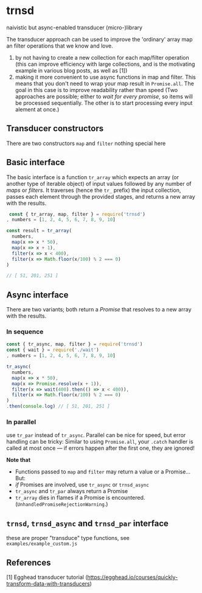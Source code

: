 # trnsd
naivistic but async-enabled transducer (micro-)library

The transducer approach can be used to improve the 'ordinary' array map an filter
operations that we know and love.

 1. by not having to create a new collection for each map/filter operation
    (this can improve efficiency with large collections, and is the motivating 
    example in various blog posts, as well as [1])
 2. making it more convenient to use async functions in map and filter. This means that you
    don't need to wrap your map result in `Promise.all`. The goal in this case is to improve 
    readability rather than speed (Two approaches are possible; either to _wait for every promise_, so 
    items will be processed sequentially. The other is to start processing every
    input alement at once.)
 
## Transducer constructors
 
There are two constructors `map` and `filter` nothing special here

## Basic interface

The basic interface is a function `tr_array` which expects an array (or another type of iterable object) of
input values followed by any number of _maps_ or _filters_.
It traverses (hence the `tr_` prefix) the input collection, passes each element through the provided 
stages, and returns a new array with the results.

```javascript
 const { tr_array, map, filter } = require('trnsd')
, numbers = [1, 2, 4, 5, 6, 7, 8, 9, 10]

const result = tr_array(
  numbers,
  map(x => x * 50),
  map(x => x + 1),
  filter(x => x < 400),
  filter(x => Math.floor(x/100) % 2 === 0)
)

// [ 51, 201, 251 ]
```

## Async interface

There are two variants; both return a _Promise_ that resolves to a new 
array with the results.

### In sequence

```javascript
const { tr_async, map, filter } = require('trnsd')
const { wait } = require('./wait')
, numbers = [1, 2, 4, 5, 6, 7, 8, 9, 10]

tr_async(
  numbers,
  map(x => x * 50),
  map(x => Promise.resolve(x + 1)),
  filter(x => wait(400).then(() => x < 400)),
  filter(x => Math.floor(x/100) % 2 === 0)
)
.then(console.log) // [ 51, 201, 251 ]
```

### In parallel
use `tr_par` instead of `tr_async`. Parallel can be nice for speed, but
error handling can be tricky: Similar to using `Promise.all`, your `.catch` handler is called 
at most once &mdash; if errors happen after 
the first one, they are ignored!


**Note that**
* Functions passed to `map` and `filter` may return a value or a Promise... But:
* _if_ Promises are involved, use `tr_async` or `trnsd_async`
* `tr_async` and `tr_par` always return a Promise
* `tr_array` dies in flames if a Promise is encountered. (`UnhandledPromiseRejectionWarning`.) 

## `trnsd`, `trnsd_async` and `trnsd_par` interface
these are proper "transduce" type functions, see `examples/example_custom.js`

## References
[1] Egghead transducer tutorial (https://egghead.io/courses/quickly-transform-data-with-transducers)
